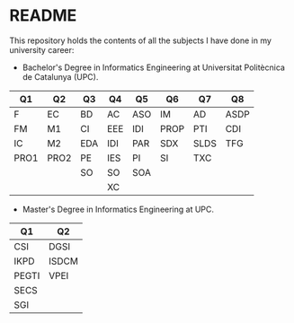# README
This repository holds the contents of all the subjects I have done in my university career:
- Bachelor's Degree in Informatics Engineering at Universitat Politècnica de Catalunya (UPC).

| Q1 | Q2 | Q3 | Q4 | Q5 | Q6 | Q7 | Q8 |
| -- | -- | -- | -- | -- | -- | -- | -- |
| F  | EC | BD | AC | ASO | IM | AD | ASDP |
| FM | M1 | CI | EEE | IDI | PROP | PTI | CDI |
| IC | M2 | EDA | IDI | PAR | SDX | SLDS | TFG |
| PRO1 | PRO2 | PE | IES | PI | SI | TXC | |
| | | SO | SO | SOA | | | |
| | | | XC | | | | |

- Master's Degree in Informatics Engineering at UPC.

| Q1 | Q2 |
| -------- | ------- |
| CSI  | DGSI |
| IKPD | ISDCM |
| PEGTI | VPEI |
| SECS | |
| SGI | |